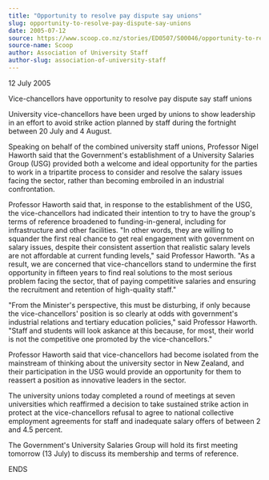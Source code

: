 ```yaml
---
title: "Opportunity to resolve pay dispute say unions"
slug: opportunity-to-resolve-pay-dispute-say-unions
date: 2005-07-12
source: https://www.scoop.co.nz/stories/ED0507/S00046/opportunity-to-resolve-pay-dispute-say-unions.htm
source-name: Scoop
author: Association of University Staff
author-slug: association-of-university-staff
---
```


<p>12 July 2005</p>

<p>Vice-chancellors have opportunity to resolve
pay dispute say staff unions</p>

<p>University vice-chancellors
have been urged by unions to show leadership in an effort to
avoid strike action planned by staff during the fortnight
between 20 July and 4 August.</p>

<p>Speaking on behalf of the
combined university staff unions, Professor Nigel Haworth
said that the Government's establishment of a University
Salaries Group (USG) provided both a welcome and ideal
opportunity for the parties to work in a tripartite process
to consider and resolve the salary issues facing the sector,
rather than becoming embroiled in an industrial
confrontation.</p>

<p>Professor Haworth said that, in response to
the establishment of the USG, the vice-chancellors had
indicated their intention to try to have the group's terms
of reference broadened to funding-in-general, including for
infrastructure and other facilities. "In other words, they
are willing to squander the first real chance to get real
engagement with government on salary issues, despite their
consistent assertion that realistic salary levels are not
affordable at current funding levels," said Professor
Haworth.  "As a result, we are concerned that
vice-chancellors stand to undermine the first opportunity in
fifteen years to find real solutions to the most serious
problem facing the sector, that of paying competitive
salaries and ensuring the recruitment and retention of
high-quality staff."</p>

<p>"From the Minister's perspective,
this must be disturbing, if only because the
vice-chancellors' position is so clearly at odds with
government's industrial relations and tertiary education
policies," said Professor Haworth. "Staff and students will
look askance at this because, for most, their world is not
the competitive one promoted by the vice-chancellors."<p>
<p>Professor Haworth said that vice-chancellors had become
isolated from the mainstream of thinking about the
university sector in New Zealand, and their participation in
the USG would provide an opportunity for them to reassert a
position as innovative leaders in the sector.</p>

<p>The
university unions today completed a round of meetings at
seven universities which reaffirmed a decision to take
sustained strike action in protect at the vice-chancellors
refusal to agree to national collective employment
agreements for staff and inadequate salary offers of between
2 and 4.5 percent.</p>

<p>The Government's University Salaries
Group will hold its first meeting tomorrow (13 July) to
discuss its membership and terms of
reference.</p>

<p>ENDS<p>
         